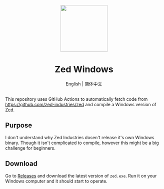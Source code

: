 <div align="center">
  <img src="https://zed.dev/_next/image?url=%2F_next%2Fstatic%2Fmedia%2Fapp-logo2.9b5f959f.png&w=640&q=75" width="150" />
  <h1>Zed Windows</h1>
  English | <a href="https://github.com/TakumiBC/zed-windows/blob/main/README_CN.md">简体中文</a>
</div>
<br>

This repository uses GitHub Actions to automatically fetch code from https://github.com/zed-industries/zed and compile a Windows version of [Zed](https://zed.dev/).

## Purpose

I don't understand why Zed Industries dosen't release it's own Windows binary. Though it isn't complicated to compile, however this might be a big challenge for beginners.

## Download

Go to [Releases](https://github.com/TakumiBC/zed-windows/releases) and download the latest version of `zed.exe`. Run it on your Windows computer and it should start to operate.

